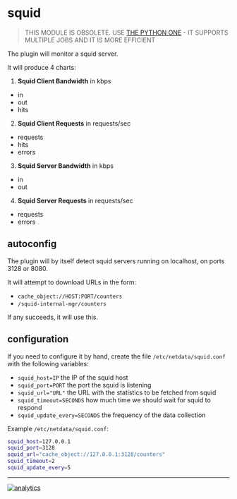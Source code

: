 # squid

> THIS MODULE IS OBSOLETE.
> USE [THE PYTHON ONE](../../python.d.plugin/squid) - IT SUPPORTS MULTIPLE JOBS AND IT IS MORE EFFICIENT

The plugin will monitor a squid server.

It will produce 4 charts:

1.  **Squid Client Bandwidth** in kbps

-   in
-   out
-   hits

2.  **Squid Client Requests** in requests/sec

-   requests
-   hits
-   errors

3.  **Squid Server Bandwidth** in kbps

-   in
-   out

4.  **Squid Server Requests** in requests/sec

-   requests
-   errors

## autoconfig

The plugin will by itself detect squid servers running on
localhost, on ports 3128 or 8080.

It will attempt to download URLs in the form:

-   `cache_object://HOST:PORT/counters`
-   `/squid-internal-mgr/counters`

If any succeeds, it will use this.

## configuration

If you need to configure it by hand, create the file
`/etc/netdata/squid.conf` with the following variables:

-   `squid_host=IP` the IP of the squid host
-   `squid_port=PORT` the port the squid is listening
-   `squid_url="URL"` the URL with the statistics to be fetched from squid
-   `squid_timeout=SECONDS` how much time we should wait for squid to respond
-   `squid_update_every=SECONDS` the frequency of the data collection

Example `/etc/netdata/squid.conf`:

```sh
squid_host=127.0.0.1
squid_port=3128
squid_url="cache_object://127.0.0.1:3128/counters"
squid_timeout=2
squid_update_every=5
```

---

[![analytics](https://www.google-analytics.com/collect?v=1&aip=1&t=pageview&_s=1&ds=github&dr=https%3A%2F%2Fgithub.com%2Fnetdata%2Fnetdata&dl=https%3A%2F%2Fmy-netdata.io%2Fgithub%2Fcollectors%2Fcharts.d.plugin%2Fsquid%2FREADME&_u=MAC~&cid=5792dfd7-8dc4-476b-af31-da2fdb9f93d2&tid=UA-64295674-3)](<>)
